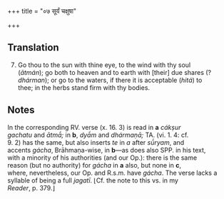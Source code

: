 +++
title = "०७ सूर्यं चक्षुषा"

+++
## Translation
7. Go thou to the sun with thine eye, to the wind with thy soul  
(*ātmán*); go both to heaven and to earth with \[their\] due shares (?  
*dhárman*); or go to the waters, if there it is acceptable (*hitá*) to  
thee; in the herbs stand firm with thy bodies.

## Notes
In the corresponding RV. verse (x. 16. 3) is read in **a** *cákṣur  
gachatu* and *ātmā́;* in **b**, *dyā́m* and *dhármaṇā;* TA. (vi. 1. 4: cf.  
9. 2) has the same, but also inserts *te* in *a* after *sū́ryam*, and  
accents *gácha*, Brāhmaṇa-wise, in **b**—as does also SPP. in his text,  
with a minority of his authorities (and our Op.): there is the same  
reason (but no authority) for *gácha* in **a** also, but none in **c**,  
where, nevertheless, our Op. and R.s.m. have *gácha*. The verse lacks a  
syllable of being a full *jagatī*. ⌊Cf. the note to this vs. in my  
*Reader*, p. 379.⌋
